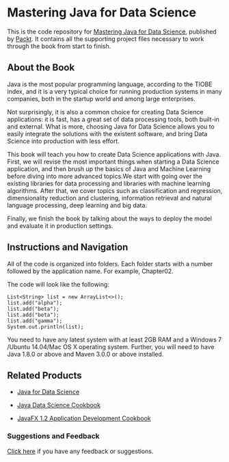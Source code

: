 # Mastering Java for Data Science
This is the code repository for [Mastering Java for Data Science](https://www.packtpub.com/application-development/mastering-java-for-data-science?utm_source=github&utm_medium=repository&utm_campaign=9781786460677), published by [Packt](https://www.packtpub.com/?utm_source=github). It contains all the supporting project files necessary to work through the book from start to finish.
## About the Book
Java is the most popular programming language, according to the TIOBE index, and it is a very typical choice for running production systems in many companies, both in the startup world and among large enterprises.

Not surprisingly, it is also a common choice for creating Data Science applications: it is fast, has a great set of data processing tools, both built-in and external. What is more, choosing Java for Data Science allows you to easily integrate the solutions with the existent software, and bring Data Science into production with less effort.

This book will teach you how to create Data Science applications with Java. First, we will revise the most important things when starting a Data Science application, and then brush up the basics of Java and Machine Learning before diving into more advanced topics.We start with going over the existing libraries for data processing and libraries with machine learning algorithms. After that, we cover topics such as classification and regression, dimensionality reduction and clustering, information retrieval and natural language processing, deep learning and big data.

Finally, we finish the book by talking about the ways to deploy the model and evaluate it in production settings.
## Instructions and Navigation
All of the code is organized into folders. Each folder starts with a number followed by the application name. For example, Chapter02.



The code will look like the following:
```
List<String> list = new ArrayList<>();
list.add("alpha");
list.add("beta");
list.add("beta");
list.add("gamma");
System.out.println(list);
```

You need to have any latest system with at least 2GB RAM and a Windows 7 /Ubuntu
14.04/Mac OS X operating system. Further, you will need to have Java 1.8.0 or above and
Maven 3.0.0 or above installed.

## Related Products
* [Java for Data Science](https://www.packtpub.com/application-development/java-for-data-science?utm_source=github&utm_medium=repository&utm_campaign=9781786460677)

* [Java Data Science Cookbook](https://www.packtpub.com/application-development/java-data-science-cookbook?utm_source=github&utm_medium=repository&utm_campaign=9781786460677)

* [JavaFX 1.2 Application Development Cookbook](https://www.packtpub.com/application-development/?utm_source=github&utm_medium=repository&utm_campaign=9781786460677)

### Suggestions and Feedback
[Click here](https://docs.google.com/forms/d/e/1FAIpQLSe5qwunkGf6PUvzPirPDtuy1Du5Rlzew23UBp2S-P3wB-GcwQ/viewform) if you have any feedback or suggestions.

